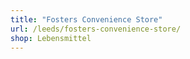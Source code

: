 ```yaml
---
title: "Fosters Convenience Store"
url: /leeds/fosters-convenience-store/
shop: Lebensmittel
---
```

